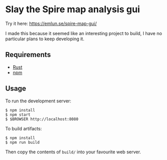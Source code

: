 Slay the Spire map analysis gui
===

Try it here: https://emlun.se/spire-map-gui/

I made this because it seemed like an interesting project to build, I have no particular plans to keep developing it.


Requirements
---

- [Rust][rust-lang]
- [npm][npm]


Usage
---

To run the development server:

```
$ npm install
$ npm start
$ $BROWSER http://localhost:8080
```

To build artifacts:

```
$ npm install
$ npm run build
```

Then copy the contents of `build/` into your favourite web server.


[npm]: https://docs.npmjs.com/downloading-and-installing-node-js-and-npm
[rust-lang]: https://www.rust-lang.org/learn/get-started
[wasm-pack]: https://rustwasm.github.io/docs/wasm-pack/quickstart.html
